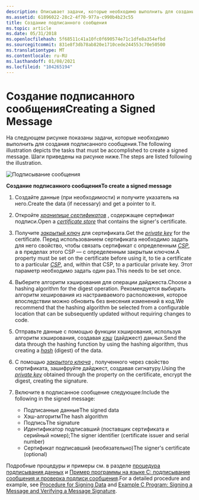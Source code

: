 ```yaml
---
description: Описывает задачи, которые необходимо выполнить для создания подписанного сообщения.
ms.assetid: 61896022-28c2-4f70-977a-c990b4b23c55
title: Создание подписанного сообщения
ms.topic: article
ms.date: 05/31/2018
ms.openlocfilehash: 5f68511c41a10fc0f690574e71c1dfe8a354efbd
ms.sourcegitcommit: 831e8f3db78ab820e1710cede244553c70e50500
ms.translationtype: MT
ms.contentlocale: ru-RU
ms.lasthandoff: 01/08/2021
ms.locfileid: "104265194"
---
```

# <a name="creating-a-signed-message"></a><span data-ttu-id="c13ff-103">Создание подписанного сообщения</span><span class="sxs-lookup"><span data-stu-id="c13ff-103">Creating a Signed Message</span></span>

<span data-ttu-id="c13ff-104">На следующем рисунке показаны задачи, которые необходимо выполнить для создания подписанного сообщения.</span><span class="sxs-lookup"><span data-stu-id="c13ff-104">The following illustration depicts the tasks that must be accomplished to create a signed message.</span></span> <span data-ttu-id="c13ff-105">Шаги приведены на рисунке ниже.</span><span class="sxs-lookup"><span data-stu-id="c13ff-105">The steps are listed following the illustration.</span></span>

![Подписывание сообщения](images/signdmsg.png)

<span data-ttu-id="c13ff-107">**Создание подписанного сообщения**</span><span class="sxs-lookup"><span data-stu-id="c13ff-107">**To create a signed message**</span></span>

1.  <span data-ttu-id="c13ff-108">Создайте данные (при необходимости) и получите указатель на него.</span><span class="sxs-lookup"><span data-stu-id="c13ff-108">Create the data (if necessary) and get a pointer to it.</span></span>
2.  <span data-ttu-id="c13ff-109">Откройте [*хранилище сертификатов*](../secgloss/c-gly.md) , содержащее сертификат подписи.</span><span class="sxs-lookup"><span data-stu-id="c13ff-109">Open a [*certificate store*](../secgloss/c-gly.md) that contains the signer's certificate.</span></span>
3.  <span data-ttu-id="c13ff-110">Получите [*закрытый ключ*](../secgloss/p-gly.md) для сертификата.</span><span class="sxs-lookup"><span data-stu-id="c13ff-110">Get the [*private key*](../secgloss/p-gly.md) for the certificate.</span></span> <span data-ttu-id="c13ff-111">Перед использованием сертификата необходимо задать для него свойство, чтобы связать сертификат с определенным [*CSP*](../secgloss/c-gly.md), а в пределах этого CSP — с определенным закрытым ключом.</span><span class="sxs-lookup"><span data-stu-id="c13ff-111">A property must be set on the certificate before using it, to tie a certificate to a particular [*CSP*](../secgloss/c-gly.md), and, within that CSP, to a particular private key.</span></span> <span data-ttu-id="c13ff-112">Этот параметр необходимо задать один раз.</span><span class="sxs-lookup"><span data-stu-id="c13ff-112">This needs to be set once.</span></span>
4.  <span data-ttu-id="c13ff-113">Выберите алгоритм хэширования для операции дайджеста.</span><span class="sxs-lookup"><span data-stu-id="c13ff-113">Choose a hashing algorithm for the digest operation.</span></span> <span data-ttu-id="c13ff-114">Рекомендуется выбирать алгоритм хеширования из настраиваемого расположения, которое впоследствии можно обновить без внесения изменений в код.</span><span class="sxs-lookup"><span data-stu-id="c13ff-114">We recommend that the hashing algorithm be selected from a configurable location that can be subsequently updated without requiring changes to code.</span></span>
5.  <span data-ttu-id="c13ff-115">Отправьте данные с помощью функции хэширования, используя алгоритм хэширования, создавая [*хэш*](../secgloss/h-gly.md) (дайджест) данных.</span><span class="sxs-lookup"><span data-stu-id="c13ff-115">Send the data through the hashing function by using the hashing algorithm, thus creating a [*hash*](../secgloss/h-gly.md) (digest) of the data.</span></span>
6.  <span data-ttu-id="c13ff-116">С помощью [*закрытого ключа*](../secgloss/p-gly.md) , полученного через свойство сертификата, зашифруйте дайджест, создавая сигнатуру.</span><span class="sxs-lookup"><span data-stu-id="c13ff-116">Using the [*private key*](../secgloss/p-gly.md) obtained through the property on the certificate, encrypt the digest, creating the signature.</span></span>
7.  <span data-ttu-id="c13ff-117">Включите в подписанное сообщение следующее:</span><span class="sxs-lookup"><span data-stu-id="c13ff-117">Include the following in the signed message:</span></span>

    -   <span data-ttu-id="c13ff-118">Подписанные данные</span><span class="sxs-lookup"><span data-stu-id="c13ff-118">The signed data</span></span>
    -   <span data-ttu-id="c13ff-119">Хэш-алгоритм</span><span class="sxs-lookup"><span data-stu-id="c13ff-119">The hash algorithm</span></span>
    -   <span data-ttu-id="c13ff-120">Подпись</span><span class="sxs-lookup"><span data-stu-id="c13ff-120">The signature</span></span>
    -   <span data-ttu-id="c13ff-121">Идентификатор подписавший (поставщик сертификата и серийный номер);</span><span class="sxs-lookup"><span data-stu-id="c13ff-121">The signer identifier (certificate issuer and serial number)</span></span>
    -   <span data-ttu-id="c13ff-122">Сертификат подписавший (необязательно)</span><span class="sxs-lookup"><span data-stu-id="c13ff-122">The signer's certificate (optional)</span></span>

<span data-ttu-id="c13ff-123">Подробные процедуры и примеры см. в разделе [процедура подписывания данных](procedure-for-signing-data.md) и [Пример программы на языке C: подписывание сообщения и проверка подписи сообщения](example-c-program-signing-a-message-and-verifying-a-message-signature.md).</span><span class="sxs-lookup"><span data-stu-id="c13ff-123">For a detailed procedure and example, see [Procedure for Signing Data](procedure-for-signing-data.md) and [Example C Program: Signing a Message and Verifying a Message Signature](example-c-program-signing-a-message-and-verifying-a-message-signature.md).</span></span>

 

 
